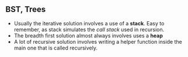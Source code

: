 



## BST, Trees

- Usually the iterative solution involves a use of a **stack**. Easy to remember, as stack simulates the *call stack* used in recursion.
- The breadth first solution almost always involves uses a **heap**
- A lot of recursive solution involves writing a helper function inside the main one that is called recursively.